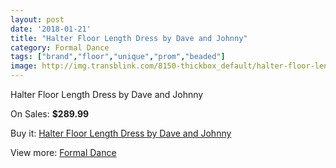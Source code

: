 ```yaml
---
layout: post
date: '2018-01-21'
title: "Halter Floor Length Dress by Dave and Johnny"
category: Formal Dance
tags: ["brand","floor","unique","prom","beaded"]
image: http://img.transblink.com/8150-thickbox_default/halter-floor-length-dress-by-dave-and-johnny.jpg
---
```

Halter Floor Length Dress by Dave and Johnny

On Sales: **$289.99**
<a href="https://www.transblink.com/en/formal-dance/2657-halter-floor-length-dress-by-dave-and-johnny.html"><amp-img layout="responsive" width="600" height="600" src="//img.transblink.com/8150-thickbox_default/halter-floor-length-dress-by-dave-and-johnny.jpg" alt="Halter Floor Length Dress by Dave and Johnny 0" /></a>
<a href="https://www.transblink.com/en/formal-dance/2657-halter-floor-length-dress-by-dave-and-johnny.html"><amp-img layout="responsive" width="600" height="600" src="//img.transblink.com/8151-thickbox_default/halter-floor-length-dress-by-dave-and-johnny.jpg" alt="Halter Floor Length Dress by Dave and Johnny 1" /></a>

Buy it: [Halter Floor Length Dress by Dave and Johnny](https://www.transblink.com/en/formal-dance/2657-halter-floor-length-dress-by-dave-and-johnny.html "Halter Floor Length Dress by Dave and Johnny")

View more: [Formal Dance](https://www.transblink.com/en/6-formal-dance "Formal Dance")